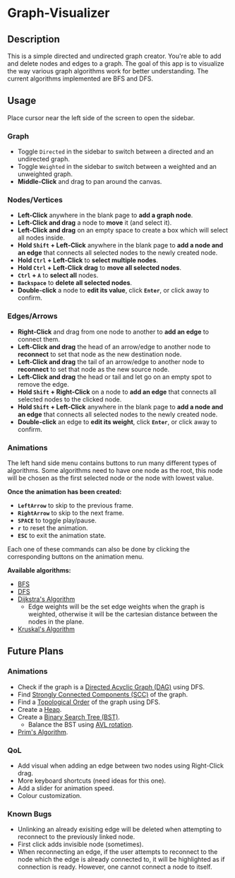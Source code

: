 # Graph-Visualizer

## Description

This is a simple directed and undirected graph creator. You're able to add and delete nodes and edges to a graph. The goal of this app is to visualize the way various graph algorithms work for better understanding. The current algorithms implemented are BFS and DFS.

## Usage

Place cursor near the left side of the screen to open the sidebar.

### Graph

-   Toggle `Directed` in the sidebar to switch between a directed and an undirected graph.
-   Toggle `Weighted` in the sidebar to switch between a weighted and an unweighted graph.
-   **Middle-Click** and drag to pan around the canvas.

### Nodes/Vertices

-   **Left-Click** anywhere in the blank page to **add a graph node**.
-   **Left-Click and drag** a node to **move** it (and select it).
-   **Left-Click and drag** on an empty space to create a box which will select all nodes inside.
-   **Hold `Shift` + Left-Click** anywhere in the blank page to **add a node and an edge** that connects all selected nodes to the newly created node.
-   **Hold `Ctrl` + Left-Click** to **select multiple nodes**.
-   **Hold `Ctrl` + Left-Click drag** to **move all selected nodes**.
-   **`Ctrl` + `A`** to **select all** nodes.
-   **`Backspace`** to **delete all selected nodes**.
-   **Double-click** a node to **edit its value**, click **`Enter`**, or click away to confirm.

### Edges/Arrows

-   **Right-Click** and drag from one node to another to **add an edge** to connect them.
-   **Left-Click and drag** the head of an arrow/edge to another node to **reconnect** to set that node as the new destination node.
-   **Left-Click and drag** the tail of an arrow/edge to another node to **reconnect** to set that node as the new source node.
-   **Left-Click and drag** the head or tail and let go on an empty spot to remove the edge.
-   **Hold `Shift` + Right-Click** on a node to **add an edge** that connects all selected nodes to the clicked node.
-   **Hold `Shift` + Left-Click** anywhere in the blank page to **add a node and an edge** that connects all selected nodes to the newly created node.
-   **Double-click** an edge to **edit its weight**, click **`Enter`**, or click away to confirm.

### Animations

The left hand side menu contains buttons to run many different types of algorithms. Some algorithms need to have one node as the root, this node will be chosen as the first selected node or the node with lowest value.

**Once the animation has been created:**

-   **`LeftArrow`** to skip to the previous frame.
-   **`RightArrow`** to skip to the next frame.
-   **`SPACE`** to toggle play/pause.
-   **`r`** to reset the animation.
-   **`ESC`** to exit the animation state.

Each one of these commands can also be done by clicking the corresponding buttons on the animation menu.

**Available algorithms:**

-   [BFS](https://en.wikipedia.org/wiki/Breadth-first_search)
-   [DFS](https://en.wikipedia.org/wiki/Depth-first_search)
-   [Dijkstra's Algorithm](https://en.wikipedia.org/wiki/Dijkstra%27s_algorithm)
    -   Edge weights will be the set edge weights when the graph is weighted, otherwise it will be the cartesian distance between the nodes in the plane.
-   [Kruskal's Algorithm](https://en.wikipedia.org/wiki/Kruskal%27s_algorithm)

## Future Plans

### Animations

-   Check if the graph is a [Directed Acyclic Graph (DAG)](https://en.wikipedia.org/wiki/Directed_acyclic_graph) using DFS.
-   Find [Strongly Connected Components (SCC)](https://en.wikipedia.org/wiki/Strongly_connected_component) of the graph.
-   Find a [Topological Order](https://en.wikipedia.org/wiki/Topological_sorting) of the graph using DFS.
-   Create a [Heap](<https://en.wikipedia.org/wiki/Heap_(data_structure)>).
-   Create a [Binary Search Tree (BST)](https://en.wikipedia.org/wiki/Binary_search_tree).
    -   Balance the BST using [AVL rotation](https://en.wikipedia.org/wiki/AVL_tree#Rebalancing).
-   [Prim's Algorithm](https://en.wikipedia.org/wiki/Prim's_algorithm).

### QoL

-   Add visual when adding an edge between two nodes using Right-Click drag.
-   More keyboard shortcuts (need ideas for this one).
-   Add a slider for animation speed.
-   Colour customization.

### Known Bugs

-   Unlinking an already exisiting edge will be deleted when attempting to reconnect to the previously linked node.
-   First click adds invisible node (sometimes).
-   When reconnecting an edge, if the user attempts to reconnect to the node which the edge is already connected to, it will be highlighted as if connection is ready. However, one cannot connect a node to itself.
